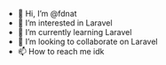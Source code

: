 - 👋 Hi, I’m @fdnat
- 👀 I’m interested in Laravel
- 🌱 I’m currently learning Laravel
- 💞️ I’m looking to collaborate on Laravel
- 📫 How to reach me idk

<!---
fdnat/fdnat is a ✨ special ✨ repository because its `README.md` (this file) appears on your GitHub profile.
You can click the Preview link to take a look at your changes.
--->
